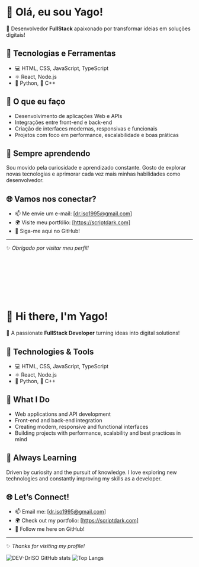# 👋 Olá, eu sou Yago!

🎯 Desenvolvedor **FullStack** apaixonado por transformar ideias em soluções digitais!

## 🚀 Tecnologias e Ferramentas
- 💻 HTML, CSS, JavaScript, TypeScript  
- ⚛️ React, Node.js  
- 🐍 Python, 💠 C++  

## 💼 O que eu faço
- Desenvolvimento de aplicações Web e APIs
- Integrações entre front-end e back-end
- Criação de interfaces modernas, responsivas e funcionais
- Projetos com foco em performance, escalabilidade e boas práticas

## 🧠 Sempre aprendendo
Sou movido pela curiosidade e aprendizado constante. Gosto de explorar novas tecnologias e aprimorar cada vez mais minhas habilidades como desenvolvedor.

## 🌐 Vamos nos conectar?
- 📫 Me envie um e-mail: [dr.iso1995@gmail.com]
- 🌍 Visite meu portfólio: [https://scriptdark.com]
- 🐙 Siga-me aqui no GitHub!

---

✨ _Obrigado por visitar meu perfil!_
<br><br><br><br><br><br><br><br>
# 👋 Hi there, I'm Yago!

🎯 A passionate **FullStack Developer** turning ideas into digital solutions!

## 🚀 Technologies & Tools
- 💻 HTML, CSS, JavaScript, TypeScript  
- ⚛️ React, Node.js  
- 🐍 Python, 💠 C++  

## 💼 What I Do
- Web applications and API development  
- Front-end and back-end integration  
- Creating modern, responsive and functional interfaces  
- Building projects with performance, scalability and best practices in mind

## 🧠 Always Learning
Driven by curiosity and the pursuit of knowledge. I love exploring new technologies and constantly improving my skills as a developer.

## 🌐 Let’s Connect!
- 📫 Email me: [dr.iso1995@gmail.com]  
- 🌍 Check out my portfolio: [https://scriptdark.com]  
- 🐙 Follow me here on GitHub!

---

✨ _Thanks for visiting my profile!_

![DEV-DrISO GitHub stats](https://github-readme-stats.vercel.app/api?username=DEV-DrISO&show_icons=true&theme=radical)
![Top Langs](https://github-readme-stats.vercel.app/api/top-langs/?username=DEV-DrISO&layout=compact&show_icons=true&theme=radical)

